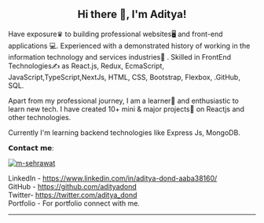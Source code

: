  <h2 align="center">Hi there 👋, I'm Aditya!</h2>

Have exposure♛ to building professional websites🖥 and front-end applications 💻. Experienced with a demonstrated history of working in the information technology and services industries🏢 . Skilled in FrontEnd Technologies✍️ as React.js, Redux, EcmaScript, JavaScript,TypeScript,NextJs, HTML, CSS, Bootstrap, Flexbox, .GitHub, SQL.

Apart from my professional journey, I am a learner📝 and enthusiastic to learn new tech. I have created 10+ mini & major projects💼 on Reactjs and other technologies. 

Currently I'm learning backend technologies like Express Js, MongoDB.


 𝗖𝗼𝗻𝘁𝗮𝗰𝘁 𝗺𝗲:

<p align="left" dir="auto">
<a href="https://www.linkedin.com/in/aditya-dond-aaba38160/" rel="nofollow"><img align="center" src="https://camo.githubusercontent.com/a80d00f23720d0bc9f55481cfcd77ab79e141606829cf16ec43f8cacc7741e46/68747470733a2f2f696d672e736869656c64732e696f2f62616467652f4c696e6b6564496e2d3030373742353f7374796c653d666f722d7468652d6261646765266c6f676f3d6c696e6b6564696e266c6f676f436f6c6f723d7768697465" alt="m-sehrawat" data-canonical-src="https://img.shields.io/badge/LinkedIn-0077B5?style=for-the-badge&amp;logo=linkedin&amp;logoColor=white" style="max-width: 100%;"></a>

</p>

LinkedIn - https://www.linkedin.com/in/aditya-dond-aaba38160/<br/> 
GitHub - https://github.com/adityadond </br>
Twitter- https://twitter.com/aditya_dond </br>
Portfolio - For portfolio connect with me.  <br/>

--------
